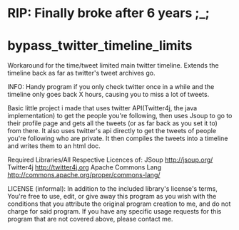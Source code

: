RIP: Finally broke after 6 years ;_;
===========

bypass_twitter_timeline_limits
==============================

Workaround for the time/tweet limited main twitter timeline. Extends the timeline back as far as twitter's tweet archives go.

INFO:
Handy program if you only check twitter once in a while and the timeline only goes back X hours, causing you to miss a lot of tweets.

Basic little project i made that uses twitter API(Twitter4j, the java implementation) to get the people you're following, then uses Jsoup to go to their profile page and gets all the tweets (or as far back as you set it to) from there. It also uses twitter's api directly to get the tweets of people you're following who are private. It then compiles the tweets into a timeline and writes them to an html doc.

Required Libraries/All Respective Licences of:
  JSoup http://jsoup.org/
  Twitter4j http://twitter4j.org
  Apache Commons Lang http://commons.apache.org/proper/commons-lang/

LICENSE (informal):
In addition to the included library's license's terms,
You're free to use, edit, or give away this program as you wish with the conditions that you attribute the original program creation to me, and do not charge for said program. If you have any specific usage requests for this program that are not covered above, please contact me.
